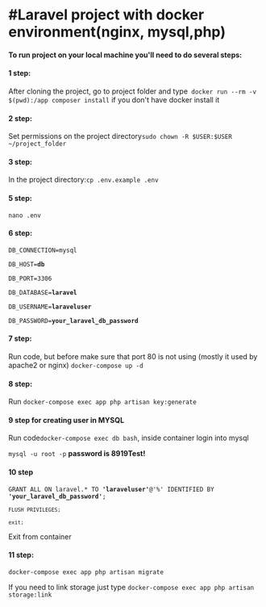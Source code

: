 

<h1>#Laravel project with docker environment(nginx, mysql,php)</h1>
<h4>To run project on your local machine you'll need to do several steps:</h4>

<h4>1 step:</h4>
<p style="font-size:14px">After cloning the project, go to project folder and type<code> docker run --rm -v $(pwd):/app composer install</code>
if you don't have docker install it</p>

<h4>2 step:</h4>
<p>Set permissions on the project directory<code>sudo chown -R $USER:$USER ~/project_folder</code></p>
<h4>3 step:</h4>
<p>In the project directory:<code>cp .env.example .env</code></p>

<h4>5 step:</h4>
<p><code>nano .env</code></p>

<h4>6 step:</h4>
   <p><code>DB_CONNECTION=mysql</code></p>
   <p><code>DB_HOST=<strong>db</strong> </code></p>
   <p><code>DB_PORT=3306</code></p>
   <p><code>DB_DATABASE=<strong>laravel</strong></code></p>
   <p><code>DB_USERNAME=<strong>laraveluser</strong></code></p>
   <p><code>DB_PASSWORD=<strong>your_laravel_db_password</strong></code></p>

<h4>7 step:</h4>
<p>Run code, but before make sure that port 80 is not using (mostly it used by apache2 or nginx) <code>docker-compose up -d</code></p>

<h4>8 step: </h4>
<p>Run <code>docker-compose exec app php artisan key:generate</code>

<h4>9 step for creating user in MYSQL</h4>

<p style="font-size:14px">Run code<code>docker-compose exec db bash</code>, inside container login into mysql <p><code>mysql -u root -p</code> <strong> password is 8919Test!</strong></p>

<h4>10 step</h4>
<p><code>GRANT ALL ON laravel.* TO <strong>'laraveluser'</strong>@'%' IDENTIFIED BY <strong>'your_laravel_db_password'</strong>;<p><code>FLUSH PRIVILEGES;</code></p><p><code>exit;</code></p></code></p>

<p>Exit from container</p>

<h4>11 step:</h4>

<p><code>docker-compose exec app php artisan migrate</code></p>

<p>If you need to link storage just type <code>docker-compose exec app php artisan storage:link</code></p>

